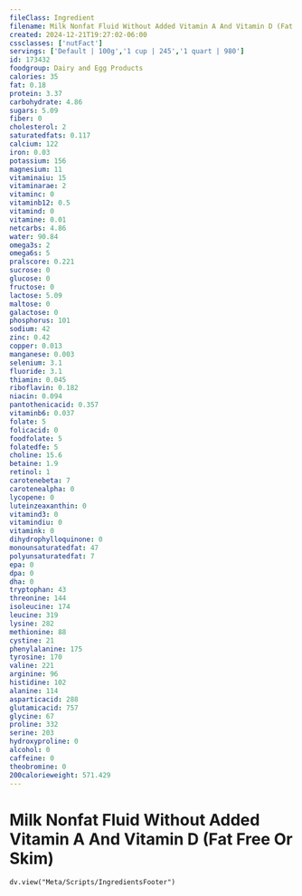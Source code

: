 ```yaml
---
fileClass: Ingredient
filename: Milk Nonfat Fluid Without Added Vitamin A And Vitamin D (Fat Free Or Skim)
created: 2024-12-21T19:27:02-06:00
cssclasses: ['nutFact']
servings: ['Default | 100g','1 cup | 245','1 quart | 980']
id: 173432
foodgroup: Dairy and Egg Products
calories: 35
fat: 0.18
protein: 3.37
carbohydrate: 4.86
sugars: 5.09
fiber: 0
cholesterol: 2
saturatedfats: 0.117
calcium: 122
iron: 0.03
potassium: 156
magnesium: 11
vitaminaiu: 15
vitaminarae: 2
vitaminc: 0
vitaminb12: 0.5
vitamind: 0
vitamine: 0.01
netcarbs: 4.86
water: 90.84
omega3s: 2
omega6s: 5
pralscore: 0.221
sucrose: 0
glucose: 0
fructose: 0
lactose: 5.09
maltose: 0
galactose: 0
phosphorus: 101
sodium: 42
zinc: 0.42
copper: 0.013
manganese: 0.003
selenium: 3.1
fluoride: 3.1
thiamin: 0.045
riboflavin: 0.182
niacin: 0.094
pantothenicacid: 0.357
vitaminb6: 0.037
folate: 5
folicacid: 0
foodfolate: 5
folatedfe: 5
choline: 15.6
betaine: 1.9
retinol: 1
carotenebeta: 7
carotenealpha: 0
lycopene: 0
luteinzeaxanthin: 0
vitamind3: 0
vitamindiu: 0
vitamink: 0
dihydrophylloquinone: 0
monounsaturatedfat: 47
polyunsaturatedfat: 7
epa: 0
dpa: 0
dha: 0
tryptophan: 43
threonine: 144
isoleucine: 174
leucine: 319
lysine: 282
methionine: 88
cystine: 21
phenylalanine: 175
tyrosine: 170
valine: 221
arginine: 96
histidine: 102
alanine: 114
asparticacid: 288
glutamicacid: 757
glycine: 67
proline: 332
serine: 203
hydroxyproline: 0
alcohol: 0
caffeine: 0
theobromine: 0
200calorieweight: 571.429
---
```


# Milk Nonfat Fluid Without Added Vitamin A And Vitamin D (Fat Free Or Skim)

```dataviewjs
dv.view("Meta/Scripts/IngredientsFooter")
```